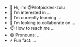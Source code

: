 - 👋 Hi, I’m @Pilotpickles-zulu
- 👀 I’m interested in ...
- 🌱 I’m currently learning ...
- 💞️ I’m looking to collaborate on ...
- 📫 How to reach me ...
- 😄 Pronouns: ...
- ⚡ Fun fact: ...

<!---
Pilotpickles-zulu/Pilotpickles-zulu is a ✨ special ✨ repository because its `README.md` (this file) appears on your GitHub profile.
You can click the Preview link to take a look at your changes.
--->
